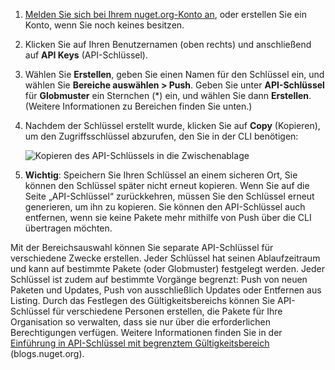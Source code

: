 1. [Melden Sie sich bei Ihrem nuget.org-Konto an](https://www.nuget.org/users/account/LogOn?returnUrl=%2F), oder erstellen Sie ein Konto, wenn Sie noch keines besitzen.

1. Klicken Sie auf Ihren Benutzernamen (oben rechts) und anschließend auf **API Keys** (API-Schlüssel).

1. Wählen Sie **Erstellen**, geben Sie einen Namen für den Schlüssel ein, und wählen Sie **Bereiche auswählen > Push**. Geben Sie unter **API-Schlüssel** für **Globmuster** ein Sternchen (*) ein, und wählen Sie dann **Erstellen**. (Weitere Informationen zu Bereichen finden Sie unten.)

1. Nachdem der Schlüssel erstellt wurde, klicken Sie auf **Copy** (Kopieren), um den Zugriffsschlüssel abzurufen, den Sie in der CLI benötigen:

    ![Kopieren des API-Schlüssels in die Zwischenablage](../media/QS_Create-02-APIKey.png)

1. **Wichtig**: Speichern Sie Ihren Schlüssel an einem sicheren Ort, Sie können den Schlüssel später nicht erneut kopieren. Wenn Sie auf die Seite „API-Schlüssel“ zurückkehren, müssen Sie den Schlüssel erneut generieren, um ihn zu kopieren. Sie können den API-Schlüssel auch entfernen, wenn sie keine Pakete mehr mithilfe von Push über die CLI übertragen möchten.

Mit der Bereichsauswahl können Sie separate API-Schlüssel für verschiedene Zwecke erstellen. Jeder Schlüssel hat seinen Ablaufzeitraum und kann auf bestimmte Pakete (oder Globmuster) festgelegt werden. Jeder Schlüssel ist zudem auf bestimmte Vorgänge begrenzt: Push von neuen Paketen und Updates, Push von ausschließlich Updates oder Entfernen aus Listing. Durch das Festlegen des Gültigkeitsbereichs können Sie API-Schlüssel für verschiedene Personen erstellen, die Pakete für Ihre Organisation so verwalten, dass sie nur über die erforderlichen Berechtigungen verfügen. Weitere Informationen finden Sie in der [Einführung in API-Schlüssel mit begrenztem Gültigkeitsbereich](https://blog.nuget.org/20170202/introducing-scoped-api-keys.html) (blogs.nuget.org).